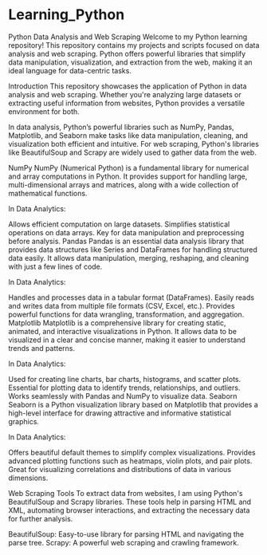 # Learning_Python
Python Data Analysis and Web Scraping
Welcome to my Python learning repository! This repository contains my projects and scripts focused on data analysis and web scraping. Python offers powerful libraries that simplify data manipulation, visualization, and extraction from the web, making it an ideal language for data-centric tasks.

Introduction
This repository showcases the application of Python in data analysis and web scraping. Whether you're analyzing large datasets or extracting useful information from websites, Python provides a versatile environment for both.

In data analysis, Python’s powerful libraries such as NumPy, Pandas, Matplotlib, and Seaborn make tasks like data manipulation, cleaning, and visualization both efficient and intuitive. For web scraping, Python's libraries like BeautifulSoup and Scrapy are widely used to gather data from the web.

NumPy
NumPy (Numerical Python) is a fundamental library for numerical and array computations in Python. It provides support for handling large, multi-dimensional arrays and matrices, along with a wide collection of mathematical functions.

In Data Analytics:

Allows efficient computation on large datasets.
Simplifies statistical operations on data arrays.
Key for data manipulation and preprocessing before analysis.
Pandas
Pandas is an essential data analysis library that provides data structures like Series and DataFrames for handling structured data easily. It allows data manipulation, merging, reshaping, and cleaning with just a few lines of code.

In Data Analytics:

Handles and processes data in a tabular format (DataFrames).
Easily reads and writes data from multiple file formats (CSV, Excel, etc.).
Provides powerful functions for data wrangling, transformation, and aggregation.
Matplotlib
Matplotlib is a comprehensive library for creating static, animated, and interactive visualizations in Python. It allows data to be visualized in a clear and concise manner, making it easier to understand trends and patterns.

In Data Analytics:

Used for creating line charts, bar charts, histograms, and scatter plots.
Essential for plotting data to identify trends, relationships, and outliers.
Works seamlessly with Pandas and NumPy to visualize data.
Seaborn
Seaborn is a Python visualization library based on Matplotlib that provides a high-level interface for drawing attractive and informative statistical graphics.

In Data Analytics:

Offers beautiful default themes to simplify complex visualizations.
Provides advanced plotting functions such as heatmaps, violin plots, and pair plots.
Great for visualizing correlations and distributions of data in various dimensions.

Web Scraping Tools
To extract data from websites, I am using Python's BeautifulSoup and Scrapy libraries. These tools help in parsing HTML and XML, automating browser interactions, and extracting the necessary data for further analysis.

BeautifulSoup: Easy-to-use library for parsing HTML and navigating the parse tree.
Scrapy: A powerful web scraping and crawling framework.

